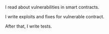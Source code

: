 I read about vulnerabilities in smart contracts.

I write exploits and fixes for vulnerable contract. 

After that, I write tests.

